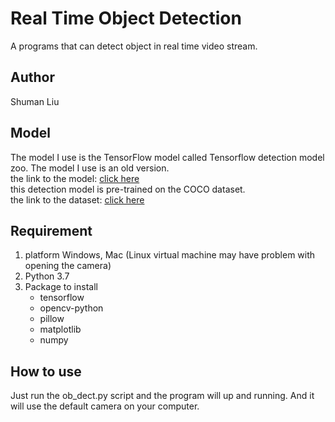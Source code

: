 # Real Time Object Detection
A programs that can detect object in real time video stream.

## Author
Shuman Liu

## Model
The model I use is the TensorFlow model called Tensorflow detection model zoo. The model I use is an old version.<br>
the link to the model: [click here](https://github.com/tensorflow/models/blob/477ed41e7e4e8a8443bc633846eb01e2182dc68a/object_detection/g3doc/detection_model_zoo.md)<br>
this detection model is pre-trained on the COCO dataset.<br>
the link to the dataset: [click here](http://cocodataset.org/#home)

## Requirement
1. platform Windows, Mac (Linux virtual machine may have problem with opening the camera)
1. Python 3.7
2. Package to install
      - tensorflow
      - opencv-python
      - pillow
      - matplotlib
      - numpy
  
 ## How to use
 Just run the ob_dect.py script and the program will up and running. And it will use the default camera on your computer.
